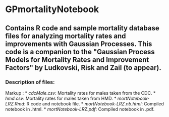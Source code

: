 # GPmortalityNotebook

## Contains R code and sample mortality database files for analyzing mortality rates and improvements with Gaussian Processes.  This code is a companion to the "Gaussian Process Models for Mortality Rates and Improvement Factors" by Ludkovski, Risk and Zail (to appear).

### Description of files:
Markup : * *cdcMale.csv*: Mortality rates for males taken from the CDC.
         * *hmd.csv*: Mortality rates for males taken from HMD.
		 * *mortNotebook-LRZ.Rmd*: R code and notebook file.
		 * *mortNotebook-LRZ.nb.html*: Compiled notebook in .html.
		 * *mortNotebook-LRZ.pdf*: Compiled notebook in .pdf.